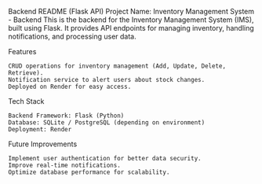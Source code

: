 Backend README (Flask API)
  Project Name: Inventory Management System - Backend
  This is the backend for the Inventory Management System (IMS), built using Flask. It provides API endpoints for managing inventory, handling notifications, and processing user data.

Features

    CRUD operations for inventory management (Add, Update, Delete, Retrieve).
    Notification service to alert users about stock changes.
    Deployed on Render for easy access.

Tech Stack 

    Backend Framework: Flask (Python)
    Database: SQLite / PostgreSQL (depending on environment)
    Deployment: Render

Future Improvements

    Implement user authentication for better data security.
    Improve real-time notifications.
    Optimize database performance for scalability.
